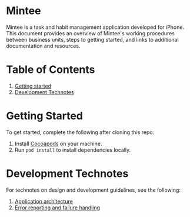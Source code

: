 # Mintee
Mintee is a task and habit management application developed for iPhone.  
This document provides an overview of Mintee's working procedures between business units, steps to getting started, and links to additional documentation and resources.  

# Table of Contents
1. [Getting started](#getting-started)
1. [Development Technotes](#development-technotes)

# Getting Started
To get started, complete the following after cloning this repo:  
1. Install [Cocoapods](https://cocoapods.org/) on your machine.
1. Run `pod install` to install dependencies locally.

# Development Technotes
For technotes on design and development guidelines, see the following:  
1. [Application architecture](./doc/Development/application-architecture.md)
1. [Error reporting and failure handling](./doc/Development/error-reporting-and-handling.md)